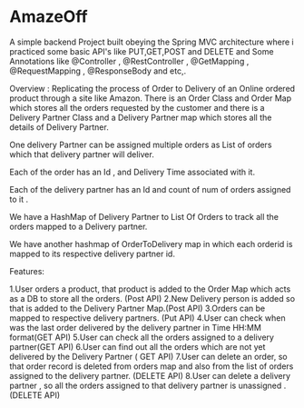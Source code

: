 # AmazeOff

A simple backend Project built obeying the Spring MVC architecture where i practiced some basic API's like PUT,GET,POST and DELETE and Some Annotations like @Controller , @RestController , @GetMapping , @RequestMapping , @ResponseBody and etc,.

Overview : Replicating the process of Order to Delivery of an Online ordered product through a site like Amazon. There is an Order Class and Order Map which stores all the orders requested by the customer and there is a Delivery Partner Class and a Delivery Partner map which stores all the details of Delivery Partner. 

One delivery Partner can be assigned multiple orders as List of orders which that delivery partner will deliver.

Each of the order has an Id , and Delivery Time associated with it.

Each of the delivery partner has an Id and count of num of orders assigned to it .

We have a HashMap of Delivery Partner to List Of Orders to track all the orders mapped to a Delivery partner.

We have another hashmap of OrderToDelivery map in which each orderid is mapped to its respective delivery partner id.

Features:

1.User orders a product, that product is added to the Order Map which acts as a DB to store all the orders. (Post API)
2.New Delivery person is added so that is added to the Delivery Partner Map.(Post API)
3.Orders can be mapped to respective delivery partners. (Put API)
4.User can check when was the last order delivered by the delivery partner in Time HH:MM format(GET API)
5.User can check all the orders assigned to a delivery partner(GET API)
6.User can find out all the orders which are not yet delivered by the Delivery Partner ( GET API)
7.User can delete an order, so that order record is deleted from orders map and also from the list of orders assigned to the delivery partner. (DELETE API)
8.User can delete a delivery partner , so all the orders assigned to that delivery partner is unassigned . (DELETE API)
